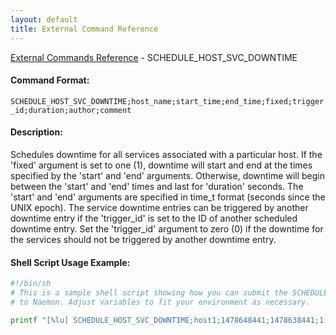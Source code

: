 ```yaml
---
layout: default
title: External Command Reference
---
```


<!--
************************************************
* AUTO GENERATED PAGE - USE ./update SCRIPT
************************************************
-->

<span class="glyphicon glyphicon-arrow-up"></span><a href="index.html"> External Commands Reference</a> - SCHEDULE_HOST_SVC_DOWNTIME<br>


#### Command Format:

`SCHEDULE_HOST_SVC_DOWNTIME;host_name;start_time;end_time;fixed;trigger_id;duration;author;comment`

#### Description:

Schedules downtime for all services associated with a particular host. If the 'fixed' argument is set to one (1), downtime will start and end at the times specified by the 'start' and 'end' arguments. Otherwise, downtime will begin between the 'start' and 'end' times and last for 'duration' seconds. The 'start' and 'end' arguments are specified in time_t format (seconds since the UNIX epoch). The service downtime entries can be triggered by another downtime entry if the 'trigger_id' is set to the ID of another scheduled downtime entry. Set the 'trigger_id' argument to zero (0) if the downtime for the services should not be triggered by another downtime entry.

#### Shell Script Usage Example:

```sh
#!/bin/sh
# This is a sample shell script showing how you can submit the SCHEDULE_HOST_SVC_DOWNTIME command
# to Naemon. Adjust variables to fit your environment as necessary.

printf "[%lu] SCHEDULE_HOST_SVC_DOWNTIME;host1;1478648441;1478638441;1;0;3600;naemonadmin;This is an example comment.\n" `date +%s` > /var/lib/naemon/naemon.cmd
```



